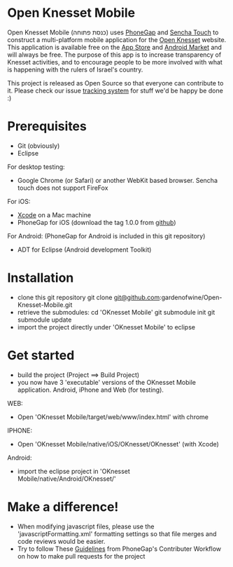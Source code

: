 Open Knesset Mobile
========

Open Knesset Mobile (כנסת פתוחה) uses [PhoneGap](http://www.phonegap.com) and [Sencha Touch](http://www.sencha.com/products/touch/) to construct a multi-platform mobile application for the [Open Knesset](http://www.oknesset.rog) website.
This application is available free on the [App Store](http://itunes.apple.com/us/app/id475096101) and [Android Market](https://market.android.com/details?id=org.oknesset) and will always be free.
The purpose of this app is to increase transparency of Knesset activities, and to encourage people to be more involved with what is happening with the rulers of Israel's country.

This project is released as Open Source so that everyone can contribute to it.
Please check our issue [tracking system](https://track.nsa.co.il/projects/oknesset_mobile) for stuff we'd be happy be done :)


Prerequisites
========

- Git (obviously)
- Eclipse

For desktop testing:

- Google Chrome (or Safari) or another WebKit based browser. Sencha touch does not support FireFox

For iOS:

- [Xcode](https://developer.apple.com/xcode/index.php) on a Mac machine
- PhoneGap for iOS (download the tag 1.0.0 from [github](https://github.com/callback/phonegap/zipball/1.0.0))

For Android: (PhoneGap for Android is included in this git repository)

- ADT for Eclipse (Android development Toolkit)

Installation
========

- clone this git repository
    git clone git@github.com:gardenofwine/Open-Knesset-Mobile.git
- retrieve the submodules:
    cd 'OKnesset Mobile'
    git submodule init
    git submodule update
- import the project directly under 'OKnesset Mobile' to eclipse

Get started
========
- build the project (Project ==> Build Project)
- you now have 3 'executable' versions of the OKnesset Mobile application. Android, iPhone and Web (for testing).

WEB:

- Open 'OKnesset Mobile/target/web/www/index.html' with chrome

IPHONE:

- Open 'OKnesset Mobile/native/iOS/OKnesset/OKnesset' (with Xcode)

Android:

- import the eclipse project in 'OKnesset Mobile/native/Android/OKnesset/'


Make a difference!
========

- When modifying javascript files, please use the 'javascriptFormatting.xml' formatting settings so that file merges and code reviews would be easier.
- Try to follow These [Guidelines](http://wiki.phonegap.com/w/page/28618504/Git%3A%20Contributor%20Workflow) from PhoneGap's Contributer Workflow on how to make pull requests for the project


